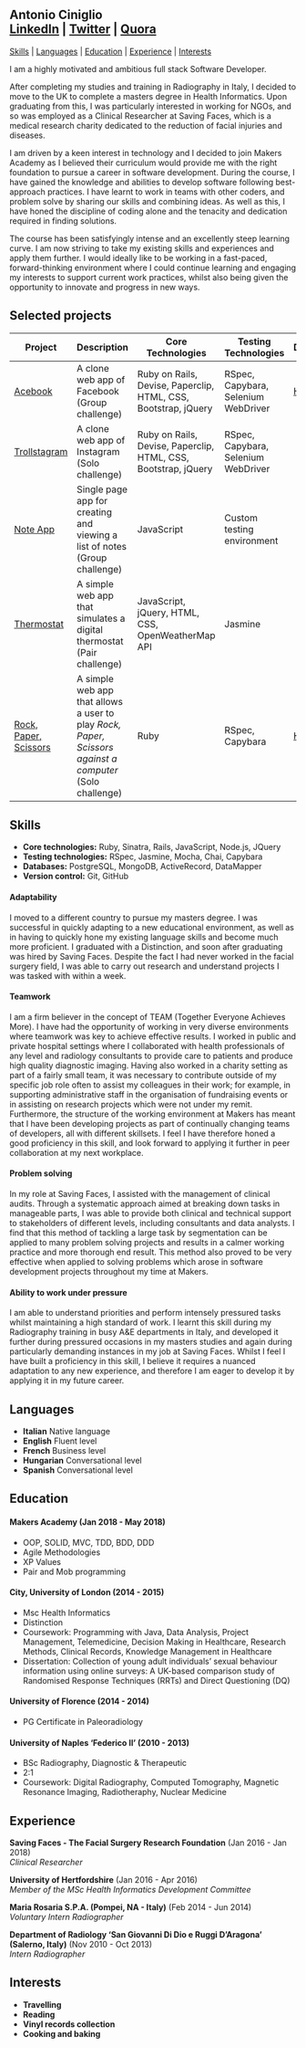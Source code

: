 ## Antonio Ciniglio<br>[LinkedIn](https://www.linkedin.com/in/antoniociniglio/) | [Twitter](https://twitter.com/_antcin_) | [Quora](https://www.quora.com/profile/Antonio-Ciniglio)  


[Skills](#skills) | [Languages](#languages) | [Education](#education) | [Experience](#experience) | [Interests](#interests)  


I am a highly motivated and ambitious full stack Software Developer.

After completing my studies and training in Radiography in Italy, I decided to move to the UK to complete a masters degree in Health Informatics. Upon graduating from this, I was particularly interested in  working for NGOs, and so was employed as a Clinical Researcher at Saving Faces, which is a medical research charity dedicated to the reduction of facial injuries and diseases.

I am driven by a keen interest in technology and I decided to join Makers Academy as I believed their curriculum would provide me with the right foundation to pursue a career in software development.  During the course, I have gained the knowledge and abilities to develop software following best-approach practices. I have learnt to work in teams with other coders, and problem solve by sharing our skills and combining ideas. As well as this, I have honed the discipline of coding alone and the tenacity and dedication required in finding solutions.

The course has been satisfyingly intense and an excellently steep learning curve. I am now striving to take my existing skills and experiences and apply them further. I would ideally like to be working in a fast-paced, forward-thinking environment where I could continue learning and  engaging my interests to support current work practices, whilst also being given the opportunity to innovate and progress in new ways.

## Selected projects

Project | Description |  Core Technologies | Testing Technologies | Deployment
------- | ----------- | ------------------ | -------------------- | ----------
[Acebook](https://github.com/Byte4/acebook-byte4) | A clone web app of Facebook (Group challenge) | Ruby on Rails, Devise, Paperclip, HTML, CSS, Bootstrap, jQuery | RSpec, Capybara, Selenium WebDriver | [Heroku](https://acebook-byte4.herokuapp.com/)
[Trollstagram](https://github.com/antcin/instagram-challenge) | A clone web app of Instagram (Solo challenge) | Ruby on Rails, Devise, Paperclip, HTML, CSS, Bootstrap, jQuery | RSpec, Capybara, Selenium WebDriver |
[Note App](https://github.com/antcin/note_app) | Single page app for creating and viewing a list of notes (Group challenge)| JavaScript | Custom testing environment |
[Thermostat](https://github.com/antcin/thermostat-challenge) | A simple web app that simulates a digital thermostat (Pair challenge) | JavaScript, jQuery, HTML, CSS, OpenWeatherMap API | Jasmine |
[Rock, Paper, Scissors](https://github.com/antcin/rps-challenge) | A simple web app that allows a user to play _Rock, Paper, Scissors against a computer_ (Solo challenge) | Ruby | RSpec, Capybara | [Heroku](https://rock-paper-scissors-ac.herokuapp.com/)



## Skills

- **Core technologies:** Ruby, Sinatra, Rails, JavaScript, Node.js, JQuery  
- **Testing technologies:** RSpec, Jasmine, Mocha, Chai, Capybara
- **Databases:** PostgreSQL, MongoDB, ActiveRecord, DataMapper
- **Version control:** Git, GitHub

#### Adaptability

I moved to a different country to pursue my masters degree. I was successful in quickly adapting to a new educational environment, as well as in having to quickly hone my existing language skills and become much more proficient. I graduated with a Distinction, and soon after graduating was hired by Saving Faces. Despite the fact I had never worked in the facial surgery field, I was able to carry out research and understand projects I was tasked with within a week.

#### Teamwork

I am a firm believer in the concept of TEAM (Together Everyone Achieves More). I have had the opportunity of working in very diverse environments where teamwork was key to achieve effective results. I worked in public and private hospital settings where I collaborated with health professionals of any level and radiology consultants to provide care to patients and produce high quality diagnostic imaging. Having also worked in a charity setting as part of a fairly small team, it was necessary to contribute outside of my specific job role often to assist my colleagues in their work; for example, in supporting administrative staff in the organisation of fundraising events or in assisting on research projects which were not under my remit. Furthermore, the structure of the working environment at Makers has meant that I have been developing projects as part of continually changing teams of developers, all with different skillsets. I feel I have therefore honed a good proficiency in this skill, and look forward to applying it further in peer collaboration at my next workplace.

#### Problem solving

In my role at Saving Faces, I assisted with the management of clinical audits. Through a systematic approach aimed at breaking down tasks in manageable parts, I was able to provide both clinical and technical support to stakeholders of different levels, including consultants and data analysts. I find that this method of tackling a large task by segmentation can be applied to many problem solving projects and results in a calmer working practice and more thorough end result. This method also proved to be very effective when applied to solving problems which arose in software development projects throughout my time at Makers.

#### Ability to work under pressure

I am able to understand priorities and perform intensely pressured tasks whilst maintaining a high standard of work. I learnt this skill during my Radiography training in busy A&E departments in Italy, and developed it further during pressured occasions in my masters studies and again during particularly demanding instances in my job at Saving Faces. Whilst I feel I have built a proficiency in this skill, I believe it requires a nuanced adaptation to any new experience, and therefore I am eager to develop it by applying it in my future career.

## Languages
- **Italian** Native language
- **English** Fluent level
- **French**  Business level
- **Hungarian** Conversational level
- **Spanish** Conversational level


## Education

#### Makers Academy (Jan 2018 - May 2018)

  - OOP, SOLID, MVC, TDD, BDD, DDD
  - Agile Methodologies
  - XP Values
  - Pair and Mob programming

#### City, University of London (2014 - 2015)

- Msc Health Informatics
- Distinction
- Coursework: Programming with Java, Data Analysis, Project Management,
Telemedicine, Decision Making in Healthcare, Research Methods, Clinical Records, Knowledge Management in Healthcare
- Dissertation: Collection of young adult individuals’ sexual behaviour information using online surveys: A UK-based comparison
study of Randomised Response Techniques (RRTs) and Direct Questioning (DQ)

#### University of Florence (2014 - 2014)

- PG Certificate in Paleoradiology

#### University of Naples ‘Federico II’ (2010 - 2013)

- BSc Radiography, Diagnostic &amp; Therapeutic
- 2:1
- Coursework: Digital Radiography, Computed Tomography,
Magnetic Resonance Imaging, Radiotheraphy, Nuclear Medicine

## Experience

**Saving Faces - The Facial Surgery Research Foundation** (Jan 2016 - Jan 2018)    
*Clinical Researcher*  

**University of Hertfordshire** (Jan 2016 - Apr 2016)   
*Member of the MSc Health Informatics Development Committee*  

**Maria Rosaria S.P.A. (Pompei, NA - Italy)** (Feb 2014 - Jun 2014)   
*Voluntary Intern Radiographer*  

**Department of Radiology ‘San Giovanni Di Dio e Ruggi D’Aragona’ (Salerno, Italy)** (Nov 2010 - Oct 2013)   
*Intern Radiographer*

## Interests
- **Travelling**
- **Reading**
- **Vinyl records collection**
- **Cooking and baking**
